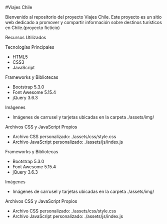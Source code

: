 #Viajes Chile

Bienvenido al repositorio del proyecto Viajes Chile. Este proyecto es un sitio web dedicado a promover y compartir información sobre destinos turísticos en Chile.(proyecto ficticio)

Recursos Utilizados

Tecnologías Principales
- HTML5
- CSS3
- JavaScript

Frameworks y Bibliotecas
- Bootstrap 5.3.0
- Font Awesome 5.15.4
- jQuery 3.6.3

Imágenes
- Imágenes de carrusel y tarjetas ubicadas en la carpeta ./assets/img/

Archivos CSS y JavaScript Propios
- Archivo CSS personalizado: ./assets/css/style.css
- Archivo JavaScript personalizado: ./assets/js/index.js


Frameworks y Bibliotecas
- Bootstrap 5.3.0
- Font Awesome 5.15.4
- jQuery 3.6.3

Imágenes
- Imágenes de carrusel y tarjetas ubicadas en la carpeta ./assets/img/

Archivos CSS y JavaScript Propios
- Archivo CSS personalizado: ./assets/css/style.css
- Archivo JavaScript personalizado: ./assets/js/index.js